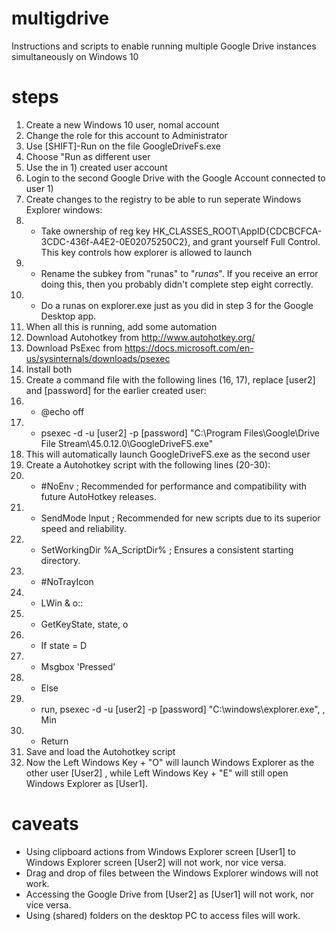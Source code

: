 # multigdrive
Instructions and scripts to enable running multiple Google Drive instances simultaneously on Windows 10

# steps
1) Create a new Windows 10 user, nomal account
2) Change the role for this account to Administrator
3) Use [SHIFT]-Run on the file GoogleDriveFs.exe
4) Choose "Run as different user
5) Use the in 1) created user account
6) Login to the second Google Drive with the Google Account connected to user 1)
7) Create changes to the registry to be able to run seperate Windows Explorer windows:
8) - Take ownership of reg key HK_CLASSES_ROOT\AppID{CDCBCFCA-3CDC-436f-A4E2-0E02075250C2}, and grant yourself Full Control. This key controls how explorer is allowed to launch
9) - Rename the subkey from "runas" to "_runas_". If you receive an error doing this, then you probably didn't complete step eight correctly.
10) - Do a runas on explorer.exe just as you did in step 3 for the Google Desktop app.
11) When all this is running, add some automation
12) Download Autohotkey from http://www.autohotkey.org/
13) Download PsExec from https://docs.microsoft.com/en-us/sysinternals/downloads/psexec
14) Install both
15) Create a command file with the following lines (16, 17), replace [user2] and [password] for the earlier created user:
16) - @echo off
17) - psexec -d -u [user2] -p [password] "C:\Program Files\Google\Drive File Stream\45.0.12.0\GoogleDriveFS.exe"
18) This will automatically launch GoogleDriveFS.exe as the second user
19) Create a Autohotkey script with the following lines (20-30):
20) - #NoEnv  ; Recommended for performance and compatibility with future AutoHotkey releases.
21) - SendMode Input  ; Recommended for new scripts due to its superior speed and reliability.
22) - SetWorkingDir %A_ScriptDir%  ; Ensures a consistent starting directory.
23) - #NoTrayIcon
24) - LWin & o::
25) - GetKeyState, state, o
26) - If state = D
27) -  Msgbox 'Pressed'
28) - Else 
29) -  run, psexec -d -u [user2] -p [password] "C:\windows\explorer.exe", , Min
30) - Return
31) Save and load the Autohotkey script
32) Now the Left Windows Key + "O" will launch Windows Explorer as the other user [User2] , while Left Windows Key + "E" will still open Windows Explorer as [User1].

# caveats

* Using clipboard actions from Windows Explorer screen [User1] to Windows Explorer screen [User2] will not work, nor vice versa.
* Drag and drop of files between the Windows Explorer windows will not work.
* Accessing the Google Drive from [User2] as [User1] will not work, nor vice versa. 
* Using (shared) folders on the desktop PC to access files will work.


